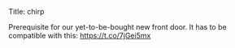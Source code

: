 Title: chirp

Prerequisite for our yet-to-be-bought new front door. It has to be compatible with this: <a href="https://t.co/7jGei5mx">https://t.co/7jGei5mx</a>
